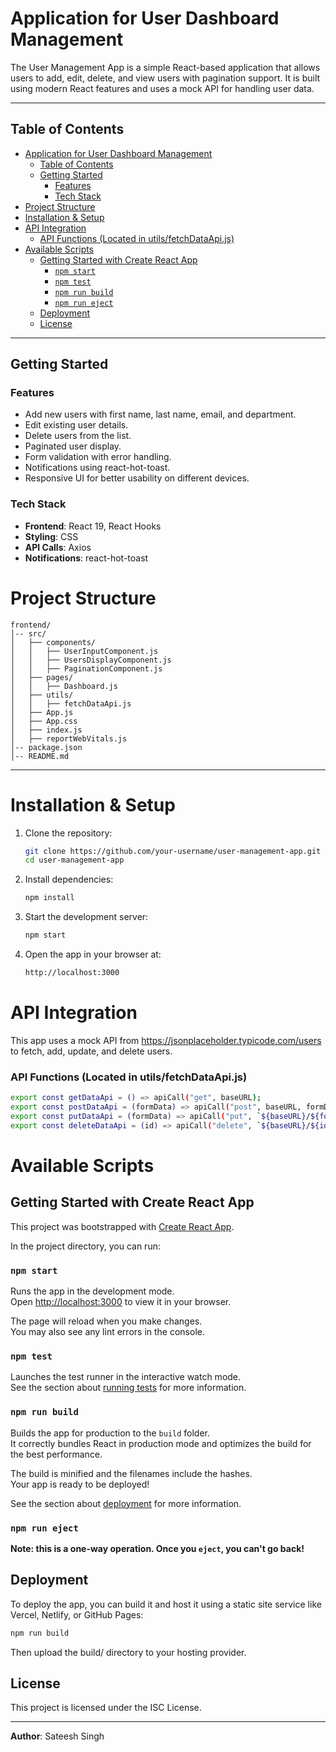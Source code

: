 
# Application for User Dashboard Management

The User Management App is a simple React-based application that allows users to add, edit, delete, and view users with pagination support. It is built using modern React features and uses a mock API for handling user data.

---

## Table of Contents

- [Application for User Dashboard Management](#application-for-user-dashboard-management)
  - [Table of Contents](#table-of-contents)
  - [Getting Started](#getting-started)
    - [Features](#features)
    - [Tech Stack](#tech-stack)
- [Project Structure](#project-structure)
- [Installation \& Setup](#installation--setup)
- [API Integration](#api-integration)
    - [API Functions (Located in utils/fetchDataApi.js)](#api-functions-located-in-utilsfetchdataapijs)
- [Available Scripts](#available-scripts)
  - [Getting Started with Create React App](#getting-started-with-create-react-app)
    - [`npm start`](#npm-start)
    - [`npm test`](#npm-test)
    - [`npm run build`](#npm-run-build)
    - [`npm run eject`](#npm-run-eject)
  - [Deployment](#deployment)
  - [License](#license)

---

## Getting Started

### Features
- Add new users with first name, last name, email, and department.
- Edit existing user details.
- Delete users from the list.
- Paginated user display.
- Form validation with error handling.
- Notifications using react-hot-toast.
- Responsive UI for better usability on different devices.

### Tech Stack
- **Frontend**: React 19, React Hooks
- **Styling**: CSS
- **API Calls**: Axios
- **Notifications**: react-hot-toast

# Project Structure

```
frontend/
│-- src/
│   ├── components/
│   │   ├── UserInputComponent.js
│   │   ├── UsersDisplayComponent.js
│   │   ├── PaginationComponent.js
│   ├── pages/
│   │   ├── Dashboard.js
│   ├── utils/
│   │   ├── fetchDataApi.js
│   ├── App.js
│   ├── App.css
│   ├── index.js
│   ├── reportWebVitals.js
│-- package.json
│-- README.md

```

---

# Installation & Setup

1. Clone the repository:
   ```bash
   git clone https://github.com/your-username/user-management-app.git
   cd user-management-app
   ```
2. Install dependencies:
   ```bash
   npm install
   ```
3. Start the development server:
   ```bash
   npm start
   ```
4. Open the app in your browser at:
   ```bash
   http://localhost:3000
   ```

# API Integration

This app uses a mock API from https://jsonplaceholder.typicode.com/users to fetch, add, update, and delete users.

### API Functions (Located in utils/fetchDataApi.js)

```bash
export const getDataApi = () => apiCall("get", baseURL);
export const postDataApi = (formData) => apiCall("post", baseURL, formData);
export const putDataApi = (formData) => apiCall("put", `${baseURL}/${formData.id}`, formData);
export const deleteDataApi = (id) => apiCall("delete", `${baseURL}/${id}`);
```

# Available Scripts

## Getting Started with Create React App

This project was bootstrapped with [Create React App](https://github.com/facebook/create-react-app).

In the project directory, you can run:

### `npm start`

Runs the app in the development mode.\
Open [http://localhost:3000](http://localhost:3000) to view it in your browser.

The page will reload when you make changes.\
You may also see any lint errors in the console.

### `npm test`

Launches the test runner in the interactive watch mode.\
See the section about [running tests](https://facebook.github.io/create-react-app/docs/running-tests) for more information.

### `npm run build`

Builds the app for production to the `build` folder.\
It correctly bundles React in production mode and optimizes the build for the best performance.

The build is minified and the filenames include the hashes.\
Your app is ready to be deployed!

See the section about [deployment](https://facebook.github.io/create-react-app/docs/deployment) for more information.

### `npm run eject`

**Note: this is a one-way operation. Once you `eject`, you can't go back!**

## Deployment

To deploy the app, you can build it and host it using a static site service like Vercel, Netlify, or GitHub Pages:

```bash
npm run build
```

Then upload the build/ directory to your hosting provider.


## License

This project is licensed under the ISC License.

---

**Author**: Sateesh Singh